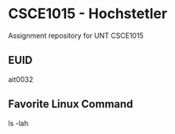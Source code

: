 # CSCE1015 - Hochstetler
Assignment repository for UNT CSCE1015

## EUID
ait0032

## Favorite Linux Command
ls -lah
